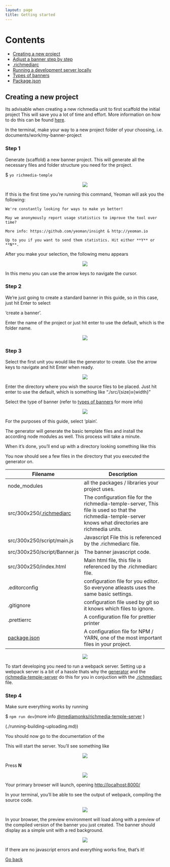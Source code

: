 ```yaml
---
layout: page
title: Getting started
---
```


# Contents

- [Creating a new project](#creating-a-new-project)
- [Adjust a banner step by step](./adjusting-a-banner.md)
- [.richmediarc](./richmediarc.md)
- [Running a development server locally](./running-building-uploading.md)
- [Types of banners](banner-types.md)
- [Package.json](./package-json.md)

## Creating a new project

Its advisable when creating a new richmedia unit to first scaffold the initial project This will save you a lot of
time and effort. More information on how to do this can be found [here](getting-started.md).

In the terminal, make your way to a new project folder of your choosing, i.e. documents/work/my-banner-project

### Step 1

Generate (scaffold) a new banner project. This will generate all the necessary files and folder structure
you need for the project.

$ `yo richmedia-temple`

<div style="display: flex; justify-content: center">
<img src="https://res.cloudinary.com/frankie-dev/image/upload/v1608810960/MM_Temple_Server_docs/Screenshot_install_richmedia_scaffold.png" />
</div>

If this is the first time you’re running this command, Yeoman will ask you the following:

```
We're constantly looking for ways to make yo better!

May we anonymously report usage statistics to improve the tool over time?

More info: https://github.com/yeoman/insight & http://yeoman.io

Up to you if you want to send them statistics. Hit either **Y** or **N**.
```

After you make your selection, the following menu appears

<div style="display: flex; justify-content: center">
<img src="https://res.cloudinary.com/frankie-dev/image/upload/v1608811575/MM_Temple_Server_docs/Screenshot_richmedia-welcome.png" />
</div>

In this menu you can use the arrow keys to navigate the cursor.

### Step 2

We’re just going to create a standard banner in this guide, so in this case, just hit Enter to select

‘create a banner’.

Enter the name of the project or just hit enter to use the default, which is the folder name.

<div style="display: flex; justify-content: center">
<img src="https://res.cloudinary.com/frankie-dev/image/upload/v1608811916/MM_Temple_Server_docs/Screenshot_banner-name.png" />
</div>


### Step 3

Select the first unit you would like the generator to create. Use the arrow keys to navigate and hit Enter
when ready.

<div style="display: flex; justify-content: center">
<img src="https://res.cloudinary.com/frankie-dev/image/upload/v1608812165/MM_Temple_Server_docs/Screenshot_select-unit-size.png" />
</div>

Enter the directory where you wish the source files to be placed. Just hit enter to use the default, which is something like “./src/{size}x{width}”


Select the type of banner (refer to [types of banners](./banner-types.md) for more info)

<div style="display: flex; justify-content: center">
<img src="https://res.cloudinary.com/frankie-dev/image/upload/v1608812407/MM_Temple_Server_docs/Screenshot_banner-type.png" />
</div>

For the purposes of this guide, select ‘plain’.

The generator will generate the basic template files and install the according node modules as well. This process will take a minute.

When it’s done, you’ll end up with a directory looking something like this

You now should see a few files in the directory that you executed the generator on.

| Filename                     | Description                                                                                                                                                |
|------------------------------|------------------------------------------------------------------------------------------------------------------------------------------------------------|
| node_modules                 | all the packages / libraries your project uses.                                                                                                            |
| src/300x250/[.richmediarc](./richmediarc.md)   | The configuration file for the richmedia-temple-server, This file is used so that the richmedia-temple-server knows what directories are richmedia units.  |
| src/300x250/script/main.js   | Javascript File this is referenced by the .richmediarc file.                                                                                               |
| src/300x250/script/Banner.js | The banner javascript code.                                                                                                                                |
| src/300x250/index.html       | Main html file, this file is referenced by the .richmediarc file.
| .editorconfig                | configuration file for you editor. So everyone atleasts uses the same basic settings.                                                                      |
| .gitignore                   | configuration file used by git so it knows which files to ignore.                                                                                          |
| .prettierrc                  | A configuration file for prettier printer
| [package.json](./package-json.md)                 | A configuration file for NPM / YARN, one of the most important files in your project.                                                                      |



<div style="display: flex; justify-content: center">
<img src="https://res.cloudinary.com/frankie-dev/image/upload/v1608814657/MM_Temple_Server_docs/Screenshot_project-structure.png" />
</div>


To start developing you need to run a webpack server. Setting up a webpack server is a bit of a hassle thats why the 
[generator](./generator.md) and the [richmedia-temple-server](./devserver.md) do this for you in conjuction with the 
[.richmediarc](./richmediarc.md) 
file.

### Step 4

Make sure everything works by running

$ `npm run dev`(more info [@mediamonks/richmedia-temple-server](./devserver.md) )

(./running-building-uploading.md))

You should now go to the documentation of the

This will start the server. You’ll see something like


<div style="display: flex; justify-content: center">
<img src="https://res.cloudinary.com/frankie-dev/image/upload/v1608814774/MM_Temple_Server_docs/Screenshot_run_dev_server.png" />
</div>

Press **N**

<div style="display: flex; justify-content: center">
<img src="https://res.cloudinary.com/frankie-dev/image/upload/v1608814963/MM_Temple_Server_docs/Screenshot_localhost8000.png" />
</div>

Your primary browser will launch, opening [http://localhost:8000/](http://localhost:8000/)

In your terminal, you’ll be able to see the output of webpack, compiling the source code.

<div style="display: flex; justify-content: center">
<img src="https://res.cloudinary.com/frankie-dev/image/upload/v1608815327/MM_Temple_Server_docs/Screenshot_webpack-compiling.png" />
</div>

In your browser, the preview environment will load along with a preview of the compiled version of the banner you just created. The banner should display as a simple unit with a red background.

<div style="display: flex; justify-content: center">
<img src="https://res.cloudinary.com/frankie-dev/image/upload/v1608815492/MM_Temple_Server_docs/Screenshot_banner-browser.png" />
</div>

If there are no javascript errors and everything works fine, that’s it!

[Go back](./index.html)
